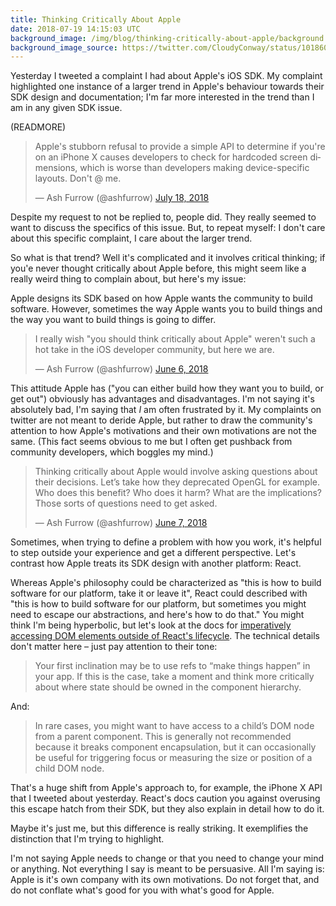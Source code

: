 ```yaml
---
title: Thinking Critically About Apple
date: 2018-07-19 14:15:03 UTC
background_image: /img/blog/thinking-critically-about-apple/background.jpg
background_image_source: https://twitter.com/CloudyConway/status/1018608204488564736
---
```


Yesterday I tweeted a complaint I had about Apple's iOS SDK. My complaint highlighted one instance of a larger trend in Apple's behaviour towards their SDK design and documentation; I'm far more interested in the trend than I am in any given SDK issue.

(READMORE)

<blockquote class="twitter-tweet" data-lang="en"><p lang="en" dir="ltr">Apple&#39;s stubborn refusal to provide a simple API to determine if you&#39;re on an iPhone X causes developers to check for hardcoded screen dimensions, which is worse than developers making device-specific layouts. Don&#39;t @ me.</p>&mdash; Ash Furrow (@ashfurrow) <a href="https://twitter.com/ashfurrow/status/1019631126585978881?ref_src=twsrc%5Etfw">July 18, 2018</a></blockquote> <script async src="https://platform.twitter.com/widgets.js" charset="utf-8"></script> 

Despite my request to not be replied to, people did. They really seemed to want to discuss the specifics of this issue. But, to repeat myself: I don't care about this specific complaint, I care about the larger trend.

So what is that trend? Well it's complicated and it involves critical thinking; if you'e never thought critically about Apple before, this might seem like a really weird thing to complain about, but here's my issue:

Apple designs its SDK based on how Apple wants the community to build software. However, sometimes the way Apple wants you to build things and the way you want to build things is going to differ.

<blockquote class="twitter-tweet" data-lang="en"><p lang="en" dir="ltr">I really wish &quot;you should think critically about Apple&quot; weren&#39;t such a hot take in the iOS developer community, but here we are.</p>&mdash; Ash Furrow (@ashfurrow) <a href="https://twitter.com/ashfurrow/status/1004406015956221953?ref_src=twsrc%5Etfw">June 6, 2018</a></blockquote> <script async src="https://platform.twitter.com/widgets.js" charset="utf-8"></script> 

This attitude Apple has ("you can either build how they want you to build, or get out") obviously has advantages and disadvantages. I'm not saying it's absolutely bad, I'm saying that _I_ am often frustrated by it. My complaints on twitter are not meant to deride Apple, but rather to draw the community's attention to how Apple's motivations and their own motivations are not the same. (This fact seems obvious to me but I often get pushback from community developers, which boggles my mind.)

<blockquote class="twitter-tweet" data-conversation="none" data-lang="en"><p lang="en" dir="ltr">Thinking critically about Apple would involve asking questions about their decisions. Let’s take how they deprecated OpenGL for example. Who does this benefit? Who does it harm? What are the implications? Those sorts of questions need to get asked.</p>&mdash; Ash Furrow (@ashfurrow) <a href="https://twitter.com/ashfurrow/status/1004708649896435712?ref_src=twsrc%5Etfw">June 7, 2018</a></blockquote> <script async src="https://platform.twitter.com/widgets.js" charset="utf-8"></script> 

Sometimes, when trying to define a problem with how you work, it's helpful to step outside your experience and get a different perspective. Let's contrast how Apple treats its SDK design with another platform: React.

Whereas Apple's philosophy could be characterized as "this is how to build software for our platform, take it or leave it", React could described with "this is how to build software for our platform, but sometimes you might need to escape our abstractions, and here's how to do that." You might think I'm being hyperbolic, but let's look at the docs for [imperatively accessing DOM elements outside of React's lifecycle](https://reactjs.org/docs/refs-and-the-dom.html). The technical details don't matter here – just pay attention to their tone:

> Your first inclination may be to use refs to “make things happen” in your app. If this is the case, take a moment and think more critically about where state should be owned in the component hierarchy.

And:

> In rare cases, you might want to have access to a child’s DOM node from a parent component. This is generally not recommended because it breaks component encapsulation, but it can occasionally be useful for triggering focus or measuring the size or position of a child DOM node.

That's a huge shift from Apple's approach to, for example, the iPhone X API that I tweeted about yesterday. React's docs caution you against overusing this escape hatch from their SDK, but they also explain in detail how to do it.

Maybe it's just me, but this difference is really striking. It exemplifies the distinction that I'm trying to highlight.

I'm not saying Apple needs to change or that you need to change your mind or anything. Not everything I say is meant to be persuasive. All I'm saying is: Apple is it's own company with its own motivations. Do not forget that, and do not conflate what's good for you with what's good for Apple.
